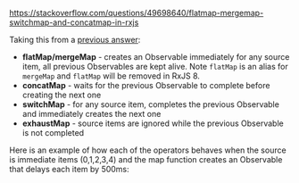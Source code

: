 https://stackoverflow.com/questions/49698640/flatmap-mergemap-switchmap-and-concatmap-in-rxjs

Taking this from a [previous answer](https://stackoverflow.com/questions/44593900/rxjs-one-observable-feeding-into-another/44597697#44597697):

-   **flatMap/mergeMap** - creates an Observable immediately for any source item, all previous Observables are kept alive. Note `flatMap` is an alias for `mergeMap` and `flatMap` will be removed in RxJS 8.
-   **concatMap** - waits for the previous Observable to complete before creating the next one
-   **switchMap** - for any source item, completes the previous Observable and immediately creates the next one
-   **exhaustMap** - source items are ignored while the previous Observable is not completed

Here is an example of how each of the operators behaves when the source is immediate items (0,1,2,3,4) and the map function creates an Observable that delays each item by 500ms:
